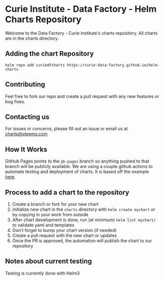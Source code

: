 # Curie Institute - Data Factory - Helm Charts Repository

Welcome to the Data Factory - Curie Institute's charts repository. All charts are in the charts directory.

## Adding the chart Repository

`helm repo add curiedfcharts https://curie-data-factory.github.io/helm-charts`

## Contributing

Feel free to fork our repo and create a pull request with any new features or bug fixes.

## Contacting us

For issues or concerns, please fill out an issue or email us at charts@oteemo.com

## How It Works

GitHub Pages points to the `gh-pages` branch so anything pushed to that branch will be publicly available. We are using a couple github actions to automate testing and deployment of charts. It is based off the example [here](https://github.com/helm/charts-repo-actions-demo).

## Process to add a chart to the repository

1. Create a branch or fork for your new chart
1. Initialize new chart in the `charts` directory with `helm create mychart` or by copying in your work from outside
1. After chart development is done, run (at minimum) `helm lint mychart/` to validate yaml and templates
1. Don't forget to bump your chart version (if needed)
1. Create a pull request with the new chart or updates
1. Once the PR is approved, the automation will publish the chart to our repository

## Notes about current testing

Testing is currently done with Helm3
